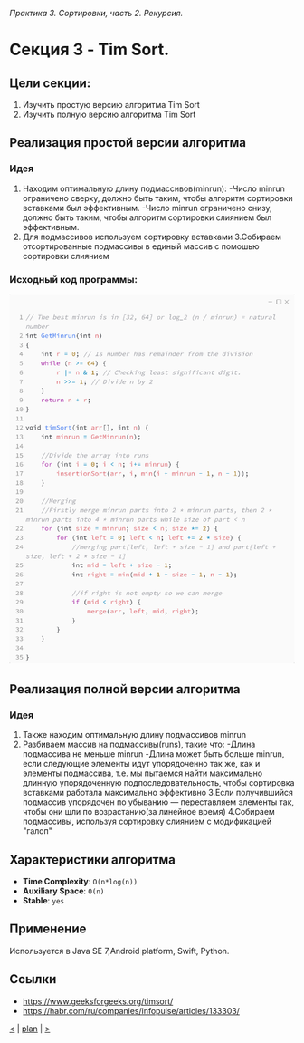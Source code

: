 ﻿_Практика 3. Сортировки, часть 2. Рекурсия._

# Cекция 3 - Tim Sort.

## Цели секции:

1. Изучить простую версию алгоритма Tim Sort
2. Изучить полную версию алгоритма Tim Sort

## Реализация простой версии алгоритма
### Идея
1. Находим оптимальную длину подмассивов(minrun):
-Число minrun ограничено сверху, должно быть таким, чтобы алгоритм сортировки вставками был эффективным.
-Число minrun ограничено снизу, должно быть таким, чтобы алгоритм сортировки слиянием был эффективным.
2. Для подмассивов используем сортировку вставками
3.Собираем отсортированные подмассивы в единый массив с помошью сортировки слиянием
### Исходный код программы:

![](images/timsort_code.png)



## Реализация полной версии алгоритма
### Идея
1. Также находим оптимальную длину подмассивов minrun
2. Разбиваем массив на подмассивы(runs), такие что:
-Длина подмассива не меньше minrun
-Длина может быть больше minrun, если следующие элементы идут упорядоченно так же, как и элементы подмассива, т.е. мы пытаемся найти максимально длинную упорядоченную подпоследовательность, чтобы сортировка вставками работала максимально эффективно
3.Если получившийся подмассив упорядочен по убыванию — переставляем элементы так, чтобы они шли по возрастанию(за линейное время)
4.Собираем подмассивы, используя сортировку слиянием с модификацией "галоп"

## Характеристики алгоритма

* **Time Complexity**: `O(n*log(n))`
* **Auxiliary Space**: `O(n)`
* **Stable**: `yes`

## Применение

Используется в Java SE 7,Android platform, Swift, Python.

## Ссылки

* https://www.geeksforgeeks.org/timsort/
* https://habr.com/ru/companies/infopulse/articles/133303/

[<](1.md) | [plan](../practice.md) | [>](3.md)
